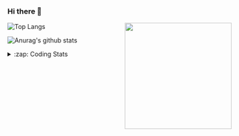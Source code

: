 ### Hi there 👋

<!--
**tao8687/tao8687** is a ✨ _special_ ✨ repository because its `README.md` (this file) appears on your GitHub profile.

Here are some ideas to get you started:

- 🔭 I’m currently working on ...
- 🌱 I’m currently learning ...
- 👯 I’m looking to collaborate on ...
- 🤔 I’m looking for help with ...
- 💬 Ask me about ...
- 📫 How to reach me: ...
- 😄 Pronouns: ...
- ⚡ Fun fact: ...
-->

<img align='right' src="https://media.giphy.com/media/M9gbBd9nbDrOTu1Mqx/giphy.gif" width="240">

  
![Top Langs](https://github-readme-stats.vercel.app/api/top-langs/?username=tao8687&layout=compact&title_color=23238E&text_color=A67D3D)

![Anurag's github stats](https://github-readme-stats.vercel.app/api?username=tao8687&show_icons=true&&text_color=A67D3D&title_color=23238E&show_icons=false&count_private=true&hide=stars)

<details>
  <summary>:zap: Coding Stats</summary>
  <br>
    
<!--START_SECTION:waka-->

```txt
From: 07 August 2025 - To: 14 August 2025

HTML              2 hrs 34 mins   █████████▒░░░░░░░░░░░░░░░   37.15 %
C++               1 hr 2 mins     ███▓░░░░░░░░░░░░░░░░░░░░░   15.08 %
C                 1 hr            ███▓░░░░░░░░░░░░░░░░░░░░░   14.60 %
Other             40 mins         ██▒░░░░░░░░░░░░░░░░░░░░░░   09.72 %
JavaScript        35 mins         ██░░░░░░░░░░░░░░░░░░░░░░░   08.58 %
```

<!--END_SECTION:waka-->
</details>
